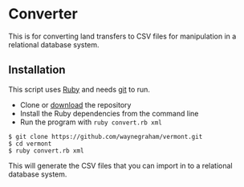 # Converter

This is for converting land transfers to CSV files for manipulation in a
relational database system.

## Installation

This script uses [Ruby](https://www.ruby-lang.org) and needs [git](http://git-scm.com) to run.


* Clone or [download](https://github.com/waynegraham/vermont/archive/master.zip) the repository
* Install the Ruby dependencies from the command line
* Run the program with `ruby convert.rb xml`

```
$ git clone https://github.com/waynegraham/vermont.git
$ cd vermont
$ ruby convert.rb xml
```

This will generate the CSV files that you can import in to a relational
database system.


